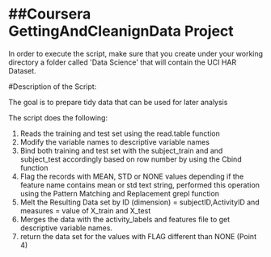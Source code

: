 ##Coursera GettingAndCleanignData Project
============================================

In order to execute the script, make sure that you create under your working directory a folder called 'Data Science' that will contain the UCI HAR Dataset.

#Description of the Script:

The goal is to prepare tidy data that can be used for later analysis

The script does the following:

1. Reads the training and test set using the read.table function
2. Modify the variable names to descriptive variable names
3. Bind both training and test set with the subject_train and and subject_test accordingly based on row number by using the Cbind function
4. Flag the records with MEAN, STD or NONE values depending if the feature name contains mean or std text string, performed this operation using the Pattern Matching and Replacement grepl function
5. Melt the Resulting Data set by ID (dimension) = subjectID,ActivityID and measures = value of X_train and X_test
6. Merges the data with the activity_labels and features file to get descriptive variable names.
7. return the data set for the values with FLAG different than NONE (Point 4)

